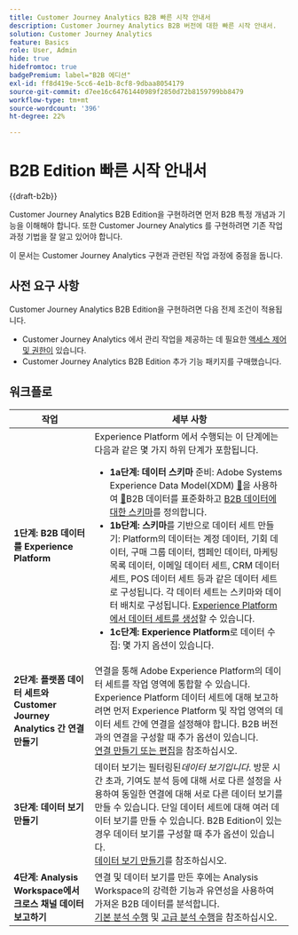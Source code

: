 ```yaml
---
title: Customer Journey Analytics B2B 빠른 시작 안내서
description: Customer Journey Analytics B2B 버전에 대한 빠른 시작 안내서.
solution: Customer Journey Analytics
feature: Basics
role: User, Admin
hide: true
hidefromtoc: true
badgePremium: label="B2B 에디션"
exl-id: ff8d419e-5cc6-4e1b-8cf8-9dbaa8054179
source-git-commit: d7ee16c64761440989f2850d72b8159799bb8479
workflow-type: tm+mt
source-wordcount: '396'
ht-degree: 22%

---
```


# B2B Edition 빠른 시작 안내서

{{draft-b2b}}

Customer Journey Analytics B2B Edition을 구현하려면 먼저 B2B 특정 개념과 기능을 이해해야 합니다. 또한 Customer Journey Analytics 를 구현하려면 기존 작업 과정 기법을 잘 알고 있어야 합니다.

이 문서는 Customer Journey Analytics 구현과 관련된 작업 과정에 중점을 둡니다.

## 사전 요구 사항

Customer Journey Analytics B2B Edition을 구현하려면 다음 전제 조건이 적용됩니다.

* Customer Journey Analytics 에서 관리 작업을 제공하는 데 필요한 [액세스 제어 및 권한이](/help/technotes/access-control.md) 있습니다.
* Customer Journey Analytics B2B Edition 추가 기능 패키지를 구매했습니다.


## 워크플로

| 작업 | 세부 사항 |
| --- | --- |
| **1단계: B2B 데이터를 Experience Platform** | Experience Platform 에서 수행되는 이 단계에는 다음과 같은 몇 가지 하위 단계가 포함됩니다.<ul><li>**1a단계: 데이터 스키마** 준비: Adobe Systems Experience Data Model(XDM) [&#128279;](https://experienceleague.adobe.com/docs/experience-platform/xdm/home.html?lang=ko-KR)을 사용하여 [&#128279;](https://experienceleague.adobe.com/ko/docs/experience-platform/ingestion/home)B2B 데이터를 표준화하고 [B2B 데이터에 대한 스키마](https://experienceleague.adobe.com/ko/docs/experience-platform/rtcdp/schemas/b2b)를 정의합니다.</li><li>**1b단계: 스키마**&#x200B;를 기반으로 데이터 세트 만들기: Platform의 데이터는 계정 데이터, 기회 데이터, 구매 그룹 데이터, 캠페인 데이터, 마케팅 목록 데이터, 이메일 데이터 세트, CRM 데이터 세트, POS 데이터 세트 등과 같은 데이터 세트로 구성됩니다. 각 데이터 세트는 스키마와 데이터 배치로 구성됩니다. [Experience Platform에서 데이터 세트를 생성](https://experienceleague.adobe.com/kr/docs/platform-learn/getting-started-for-data-architects-and-data-engineers/create-datasets.html?lang=ko-KR)할 수 있습니다.</li><li>**1c단계: Experience Platform**&#x200B;로 데이터 수집: 몇 가지 옵션이 있습니다.</li></ul> |
| **2단계: 플랫폼 데이터 세트와 Customer Journey Analytics 간 연결 만들기** | 연결을 통해 Adobe Experience Platform의 데이터 세트를 작업 영역에 통합할 수 있습니다. Experience Platform 데이터 세트에 대해 보고하려면 먼저 Experience Platform 및 작업 영역의 데이터 세트 간에 연결을 설정해야 합니다. B2B 버전과의 연결을 구성할 때 추가 옵션이 있습니다. <br>[연결 만들기 또는 편집](/help/connections/create-connection.md)을 참조하십시오. |
| **3단계: 데이터 보기 만들기** | 데이터 보기는 필터링된&#x200B;*데이터 보기입니다*. 방문 시간 초과, 기여도 분석 등에 대해 서로 다른 설정을 사용하여 동일한 연결에 대해 서로 다른 데이터 보기를 만들 수 있습니다. 단일 데이터 세트에 대해 여러 데이터 보기를 만들 수 있습니다. B2B Edition이 있는 경우 데이터 보기를 구성할 때 추가 옵션이 있습니다.<br>[데이터 보기 만들기](/help/data-views/create-dataview.md)를 참조하십시오. |
| **4단계: Analysis Workspace에서 크로스 채널 데이터 보고하기** | 연결 및 데이터 보기를 만든 후에는 Analysis Workspace의 강력한 기능과 유연성을 사용하여 가져온 B2B 데이터를 분석합니다.<br>[기본 분석 수행](/help/analysis-workspace/perform-basic-analysis.md) 및 [고급 분석 수행](/help/analysis-workspace/perform-adv-analysis.md)을 참조하십시오. |

<!--

## Use Case

The [B2B Use Case ](../data-ingestion/data-ingestion.md) document provides an example use case on how to implement Customer  Journey Analytics B2B Edition.

-->